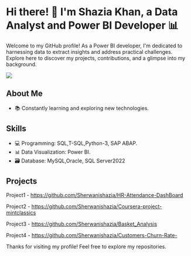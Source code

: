 # Hi there! 👋 I'm Shazia Khan, a Data Analyst and Power BI Developer 📊

Welcome to my GitHub profile! As a Power BI developer, I'm dedicated to harnessing data to extract insights and address practical challenges. 
Explore here to discover my projects, contributions, and a glimpse into my background.

![](https://komarev.com/ghpvc/?username=your-github-Sherwanishazia&color=brightgreen)

## About Me
- 📚 Constantly learning and exploring new technologies.

## Skills

- 💻 Programming: SQL,T-SQL,Python-3, SAP ABAP.
- 📊 Data Visualization: Power BI.
- 🗃️ Database: MySQL,Oracle, SQL Server2022

## Projects
Project1 - https://github.com/Sherwanishazia/HR-Attendance-DashBoard

Project2 - https://github.com/Sherwanishazia/Coursera-project-mintclassics

Project3 - https://github.com/Sherwanishazia/Basket_Analysis

Project4 - https://github.com/Sherwanishazia/Customers-Churn-Rate-

Thanks for visiting my profile! Feel free to explore my repositories.

<!---
Sherwanishazia/Sherwanishazia is a ✨ special ✨ repository because its `README.md` (this file) appears on your GitHub profile.
You can click the Preview link to take a look at your changes.
--->
